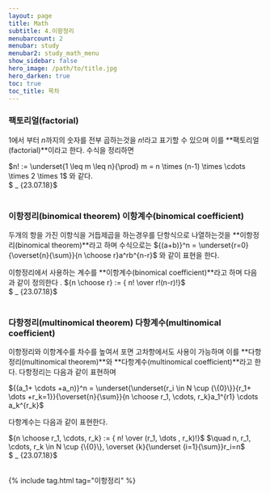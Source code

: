 ```yaml
---
layout: page
title: Math
subtitle: 4.이항정리
menubarcount: 2
menubar: study
menubar2: study_math_menu
show_sidebar: false
hero_image: /path/to/title.jpg
hero_darken: true
toc: true
toc_title: 목차
---
```


### **팩토리얼(factorial)**

1에서 부터 $n$까지의 숫자를 전부 곱하는것을 $n!$라고 표기할 수 있으며 이를 **팩토리얼(factorial)**이라고 한다. 수식을 정리하면

$n! := \underset{1 \leq m \leq n}{\prod} m = n \times (n-1) \times \cdots \times 2 \times 1$ 와 같다.  
$ _ {23.07.18}$<br/><br/>

### **이항정리(binomical theorem) 이항계수(binomical coefficient)**

두개의 항을 가진 이항식을 거듭제곱을 하는경우를 단항식으로 나열하는것을 **이항정리(binomical theorem)**라고 하며 수식으로는 ${(a+b)}^n = \underset{r=0}{\overset{n}{\sum}}{n \choose r}a^rb^{n-r}$ 와 같이 표현을 한다.

이항정리에서 사용하는 계수를 **이항계수(binomical coefficient)**라고 하며 다음과 같이 정의한다 . ${n \choose r} := { n! \over r!(n-r)!}$  
$ _ {23.07.18}$<br/><br/>

### **다항정리(multinomical theorem) 다항계수(multinomical coefficient)**

이항정리와 이항계수를 차수를 높여서 포면 고차항에서도 사용이 가능하며 이를 **다항정리(multinomical theorem)**와 **다항계수(multinomical coefficient)**라고 한다. 다항정리는 다음과 같이 표현하며 

${(a_1+ \cdots +a_n)}^n = \underset{\underset{r_i \in N \cup {\{0}\}}{r_1+ \dots +r_k=1}}{\overset{n}{\sum}}{n \choose r_1, \cdots, r_k}a_1^{r1} \cdots a_k^{r_k}$

다항계수는 다음과 같이 표현한다.

${n \choose r_1, \cdots, r_k} := { n! \over (r_1, \dots , r_k)!}$
  $\quad n, r_1, \cdots, r_k \in N \cup {\{0}\}, \overset {k}{\underset {i=1}{\sum}}r_i=n$  
$ _ {23.07.18}$<br/><br/>

{% include tag.html tag="이항정리" %}